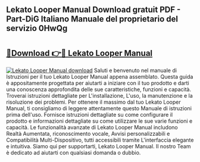 ## Lekato Looper Manual Download gratuit PDF - Part-DiG Italiano Manuale del proprietario del servizio 0HwQg

# <h2><a href="http://dfgk95.blite.top/?on=Lekato+Looper+Manual">🔗Download 👉🔴 Lekato Looper Manual</a></h2>

[![Lekato Looper Manual download](https://i.imgur.com/lujVjoI.png)](http://dfgk95.blite.top/?on=Lekato+Looper+Manual)
Saluti e benvenuto nel manuale di Istruzioni per il tuo Lekato Looper Manual appena assemblato. Questa guida è appositamente progettata per aiutarti a iniziare con il tuo prodotto e darti una conoscenza approfondita delle sue caratteristiche, funzioni e capacità. Troverai istruzioni dettagliate per L'installazione, L'uso, la manutenzione e la risoluzione dei problemi. Per ottenere il massimo dal tuo Lekato Looper Manual, ti consigliamo di leggere attentamente questo Manuale di istruzioni prima dell'uso. Fornisce istruzioni dettagliate su come configurare il prodotto e informazioni dettagliate su come utilizzare le sue varie funzioni e capacità. Le funzionalità avanzate di Lekato Looper Manual includono Realtà Aumentata, riconoscimento vocale, Avvisi personalizzabili e Compatibilità Multi-Dispositivo, tutti accessibili tramite L'interfaccia elegante e intuitiva. Siamo qui per supportarti, Lekato Looper Manual. Il nostro Team è dedicato ad aiutarti con qualsiasi domanda o dubbio.
